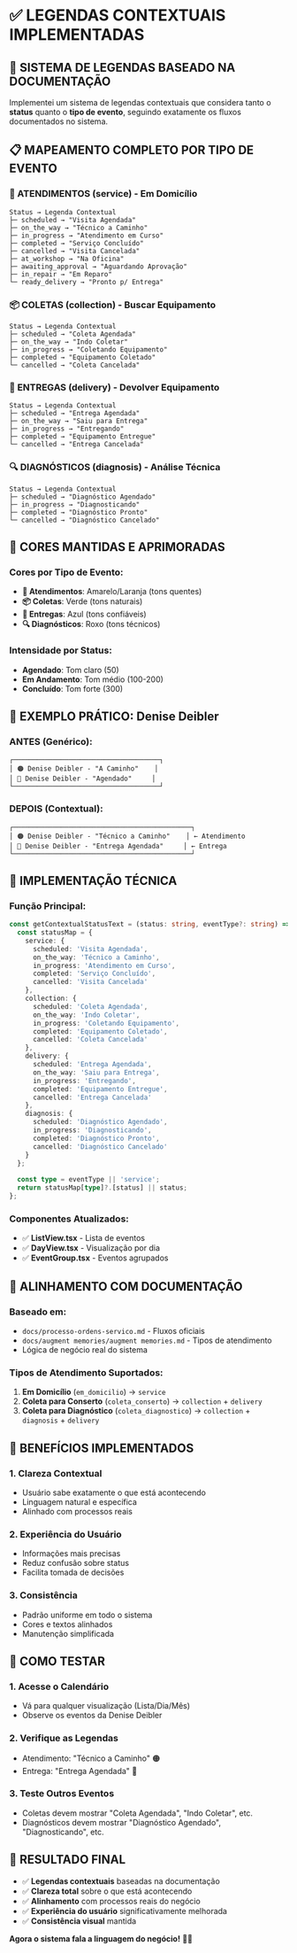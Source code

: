 # ✅ LEGENDAS CONTEXTUAIS IMPLEMENTADAS

## 🎯 **SISTEMA DE LEGENDAS BASEADO NA DOCUMENTAÇÃO**

Implementei um sistema de legendas contextuais que considera tanto o **status** quanto o **tipo de evento**, seguindo exatamente os fluxos documentados no sistema.

## 📋 **MAPEAMENTO COMPLETO POR TIPO DE EVENTO**

### **🔧 ATENDIMENTOS (service) - Em Domicílio**
```
Status → Legenda Contextual
├─ scheduled → "Visita Agendada"
├─ on_the_way → "Técnico a Caminho"
├─ in_progress → "Atendimento em Curso"
├─ completed → "Serviço Concluído"
├─ cancelled → "Visita Cancelada"
├─ at_workshop → "Na Oficina"
├─ awaiting_approval → "Aguardando Aprovação"
├─ in_repair → "Em Reparo"
└─ ready_delivery → "Pronto p/ Entrega"
```

### **📦 COLETAS (collection) - Buscar Equipamento**
```
Status → Legenda Contextual
├─ scheduled → "Coleta Agendada"
├─ on_the_way → "Indo Coletar"
├─ in_progress → "Coletando Equipamento"
├─ completed → "Equipamento Coletado"
└─ cancelled → "Coleta Cancelada"
```

### **🚚 ENTREGAS (delivery) - Devolver Equipamento**
```
Status → Legenda Contextual
├─ scheduled → "Entrega Agendada"
├─ on_the_way → "Saiu para Entrega"
├─ in_progress → "Entregando"
├─ completed → "Equipamento Entregue"
└─ cancelled → "Entrega Cancelada"
```

### **🔍 DIAGNÓSTICOS (diagnosis) - Análise Técnica**
```
Status → Legenda Contextual
├─ scheduled → "Diagnóstico Agendado"
├─ in_progress → "Diagnosticando"
├─ completed → "Diagnóstico Pronto"
└─ cancelled → "Diagnóstico Cancelado"
```

## 🎨 **CORES MANTIDAS E APRIMORADAS**

### **Cores por Tipo de Evento:**
- **🔧 Atendimentos**: Amarelo/Laranja (tons quentes)
- **📦 Coletas**: Verde (tons naturais)
- **🚚 Entregas**: Azul (tons confiáveis)
- **🔍 Diagnósticos**: Roxo (tons técnicos)

### **Intensidade por Status:**
- **Agendado**: Tom claro (50)
- **Em Andamento**: Tom médio (100-200)
- **Concluído**: Tom forte (300)

## 📱 **EXEMPLO PRÁTICO: Denise Deibler**

### **ANTES (Genérico):**
```
┌─────────────────────────────────────┐
│ 🟠 Denise Deibler - "A Caminho"    │
│ 🔵 Denise Deibler - "Agendado"     │
└─────────────────────────────────────┘
```

### **DEPOIS (Contextual):**
```
┌─────────────────────────────────────────────┐
│ 🟠 Denise Deibler - "Técnico a Caminho"    │ ← Atendimento
│ 🔵 Denise Deibler - "Entrega Agendada"     │ ← Entrega
└─────────────────────────────────────────────┘
```

## 🔧 **IMPLEMENTAÇÃO TÉCNICA**

### **Função Principal:**
```typescript
const getContextualStatusText = (status: string, eventType?: string) => {
  const statusMap = {
    service: {
      scheduled: 'Visita Agendada',
      on_the_way: 'Técnico a Caminho', 
      in_progress: 'Atendimento em Curso',
      completed: 'Serviço Concluído',
      cancelled: 'Visita Cancelada'
    },
    collection: {
      scheduled: 'Coleta Agendada',
      on_the_way: 'Indo Coletar',
      in_progress: 'Coletando Equipamento', 
      completed: 'Equipamento Coletado',
      cancelled: 'Coleta Cancelada'
    },
    delivery: {
      scheduled: 'Entrega Agendada',
      on_the_way: 'Saiu para Entrega',
      in_progress: 'Entregando',
      completed: 'Equipamento Entregue', 
      cancelled: 'Entrega Cancelada'
    },
    diagnosis: {
      scheduled: 'Diagnóstico Agendado',
      in_progress: 'Diagnosticando',
      completed: 'Diagnóstico Pronto',
      cancelled: 'Diagnóstico Cancelado'
    }
  };
  
  const type = eventType || 'service';
  return statusMap[type]?.[status] || status;
};
```

### **Componentes Atualizados:**
- ✅ **ListView.tsx** - Lista de eventos
- ✅ **DayView.tsx** - Visualização por dia
- ✅ **EventGroup.tsx** - Eventos agrupados

## 🎯 **ALINHAMENTO COM DOCUMENTAÇÃO**

### **Baseado em:**
- `docs/processo-ordens-servico.md` - Fluxos oficiais
- `docs/augment memories/augment memories.md` - Tipos de atendimento
- Lógica de negócio real do sistema

### **Tipos de Atendimento Suportados:**
1. **Em Domicílio** (`em_domicilio`) → `service`
2. **Coleta para Conserto** (`coleta_conserto`) → `collection` + `delivery`
3. **Coleta para Diagnóstico** (`coleta_diagnostico`) → `collection` + `diagnosis` + `delivery`

## 🚀 **BENEFÍCIOS IMPLEMENTADOS**

### **1. Clareza Contextual**
- Usuário sabe exatamente o que está acontecendo
- Linguagem natural e específica
- Alinhado com processos reais

### **2. Experiência do Usuário**
- Informações mais precisas
- Reduz confusão sobre status
- Facilita tomada de decisões

### **3. Consistência**
- Padrão uniforme em todo o sistema
- Cores e textos alinhados
- Manutenção simplificada

## 🧪 **COMO TESTAR**

### **1. Acesse o Calendário**
- Vá para qualquer visualização (Lista/Dia/Mês)
- Observe os eventos da Denise Deibler

### **2. Verifique as Legendas**
- Atendimento: "Técnico a Caminho" 🟠
- Entrega: "Entrega Agendada" 🔵

### **3. Teste Outros Eventos**
- Coletas devem mostrar "Coleta Agendada", "Indo Coletar", etc.
- Diagnósticos devem mostrar "Diagnóstico Agendado", "Diagnosticando", etc.

## 🎉 **RESULTADO FINAL**

- ✅ **Legendas contextuais** baseadas na documentação
- ✅ **Clareza total** sobre o que está acontecendo
- ✅ **Alinhamento** com processos reais do negócio
- ✅ **Experiência do usuário** significativamente melhorada
- ✅ **Consistência visual** mantida

**Agora o sistema fala a linguagem do negócio!** 🎯✨
